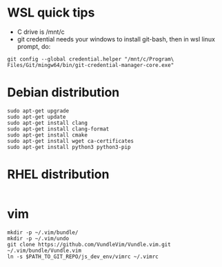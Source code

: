 
# WSL quick tips

- C drive is /mnt/c
- git credential needs your windows to install git-bash, then in wsl linux prompt, do:

```
git config --global credential.helper "/mnt/c/Program\ Files/Git/mingw64/bin/git-credential-manager-core.exe"
```

# Debian distribution

```
sudo apt-get upgrade
sudo apt-get update
sudo apt-get install clang
sudo apt-get install clang-format
sudo apt-get install cmake
sudo apt-get install wget ca-certificates
sudo apt-get install python3 python3-pip
```

# RHEL distribution

```
```

# vim

```
mkdir -p ~/.vim/bundle/
mkdir -p ~/.vim/undo
git clone https://github.com/VundleVim/Vundle.vim.git ~/.vim/bundle/Vundle.vim
ln -s $PATH_TO_GIT_REPO/js_dev_env/vimrc ~/.vimrc
```
